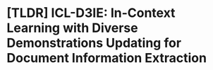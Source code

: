 # [TLDR] ICL-D3IE: In-Context Learning with Diverse Demonstrations Updating for Document Information Extraction 
 